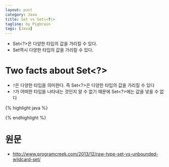 ```yaml
---
layout: post
category: Java
title: Set vs Set\<?\>  
tagline: by Pigbrain
tags: [Java]
---
```


<!--more-->

* Set<?>은 다양한 타입의 값을 가리킬 수 있다.
* Set역시 다양한 타입의 값을 가리킬 수 있다.  

# Two facts about Set<?> 
* `?`은 다양한 타입을 의미한다. 즉 Set<?>은 다양한 타입의 값을 가리킬 수 있다  
* `?`가 어떠한 타입을 나타내는 것인지 알 수 없기 때문에 Set<?>에는 값을 넣을 수 없다  
  
{% highlight java %}  

  
{% endhighlight %}  
  
# 원문  
* http://www.programcreek.com/2013/12/raw-type-set-vs-unbounded-wildcard-set/